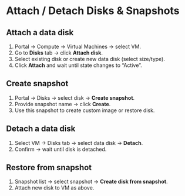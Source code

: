 # Attach / Detach Disks & Snapshots

## Attach a data disk  
1. Portal → Compute → Virtual Machines → select VM.  
2. Go to **Disks** tab → click **Attach disk**.  
3. Select existing disk or create new data disk (select size/type).  
4. Click **Attach** and wait until state changes to “Active”.

## Create snapshot  
1. Portal → Disks → select disk → **Create snapshot**.  
2. Provide snapshot name → click **Create**.  
3. Use this snapshot to create custom image or restore disk.

## Detach a data disk  
1. Select VM → Disks tab → select data disk → **Detach**.  
2. Confirm → wait until disk is detached.

## Restore from snapshot  
1. Snapshot list → select snapshot → **Create disk from snapshot**.  
2. Attach new disk to VM as above.
